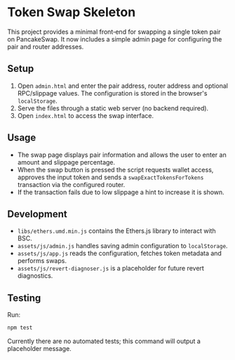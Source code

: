 # Token Swap Skeleton

This project provides a minimal front‑end for swapping a single token pair on PancakeSwap. It now includes a simple admin page for configuring the pair and router addresses.

## Setup

1. Open `admin.html` and enter the pair address, router address and optional RPC/slippage values. The configuration is stored in the browser's `localStorage`.
2. Serve the files through a static web server (no backend required).
3. Open `index.html` to access the swap interface.

## Usage

- The swap page displays pair information and allows the user to enter an amount and slippage percentage.
- When the swap button is pressed the script requests wallet access, approves the input token and sends a `swapExactTokensForTokens` transaction via the configured router.
- If the transaction fails due to low slippage a hint to increase it is shown.

## Development

- `libs/ethers.umd.min.js` contains the Ethers.js library to interact with BSC.
- `assets/js/admin.js` handles saving admin configuration to `localStorage`.
- `assets/js/app.js` reads the configuration, fetches token metadata and performs swaps.
- `assets/js/revert-diagnoser.js` is a placeholder for future revert diagnostics.

## Testing

Run:

```bash
npm test
```

Currently there are no automated tests; this command will output a placeholder message.
